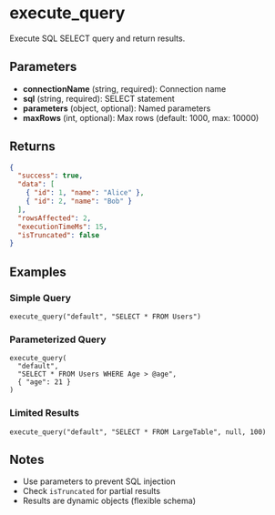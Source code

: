 # execute_query

Execute SQL SELECT query and return results.

## Parameters

- **connectionName** (string, required): Connection name
- **sql** (string, required): SELECT statement
- **parameters** (object, optional): Named parameters
- **maxRows** (int, optional): Max rows (default: 1000, max: 10000)

## Returns

```json
{
  "success": true,
  "data": [
    { "id": 1, "name": "Alice" },
    { "id": 2, "name": "Bob" }
  ],
  "rowsAffected": 2,
  "executionTimeMs": 15,
  "isTruncated": false
}
```

## Examples

### Simple Query
```
execute_query("default", "SELECT * FROM Users")
```

### Parameterized Query
```
execute_query(
  "default",
  "SELECT * FROM Users WHERE Age > @age",
  { "age": 21 }
)
```

### Limited Results
```
execute_query("default", "SELECT * FROM LargeTable", null, 100)
```

## Notes

- Use parameters to prevent SQL injection
- Check `isTruncated` for partial results
- Results are dynamic objects (flexible schema)
